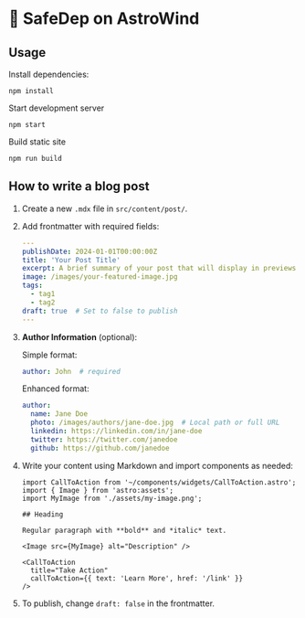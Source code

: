 # 🚀 SafeDep on AstroWind

## Usage

Install dependencies:

```shell
npm install
```

Start development server

```shell
npm start
```

Build static site

```shell
npm run build
```

## How to write a blog post

1. Create a new `.mdx` file in `src/content/post/`.
2. Add frontmatter with required fields:
   ```yaml
   ---
   publishDate: 2024-01-01T00:00:00Z
   title: 'Your Post Title'
   excerpt: A brief summary of your post that will display in previews.
   image: /images/your-featured-image.jpg
   tags:
     - tag1
     - tag2
   draft: true  # Set to false to publish
   ---
   ```

3. **Author Information** (optional):
   
   Simple format:
   ```yaml
   author: John  # required
   ```
   
   Enhanced format:
   ```yaml
   author:
     name: Jane Doe
     photo: /images/authors/jane-doe.jpg  # Local path or full URL
     linkedin: https://linkedin.com/in/jane-doe
     twitter: https://twitter.com/janedoe
     github: https://github.com/janedoe
   ```

4. Write your content using Markdown and import components as needed:
   ```mdx
   import CallToAction from '~/components/widgets/CallToAction.astro';
   import { Image } from 'astro:assets';
   import MyImage from './assets/my-image.png';

   ## Heading

   Regular paragraph with **bold** and *italic* text.

   <Image src={MyImage} alt="Description" />

   <CallToAction
     title="Take Action"
     callToAction={{ text: 'Learn More', href: '/link' }}
   />
   ```

5. To publish, change `draft: false` in the frontmatter.